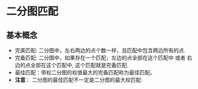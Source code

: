 # 二分图匹配

## 基本概念

+ 完美匹配: 二分图中，左右两边的点个数一样，且匹配中包含两边所有的点.
+ 完备匹配: 二分图中，如果存在一个匹配，左边的点全部在这个匹配中 或者 右边的点全部在这个匹配中, 这个匹配就是完备匹配.
+ 最佳匹配：带权二分图的权值最大的完备匹配称为最佳匹配。
+ **注意**： 二分图的最佳匹配不一定是二分图的最大权匹配.